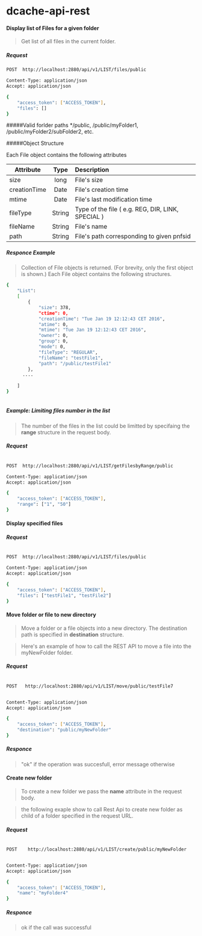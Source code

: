 # dcache-api-rest
#### Display list of Files for a given folder

>Get list of all files in the current folder.

##### Request
```sh
POST  http://localhost:2880/api/v1/LIST/files/public

Content-Type: application/json
Accept: application/json

{
    "access_token": ["ACCESS_TOKEN"],
    "files": []
}

```
#####Valid forlder paths
*/public, /public/myFolder1, /public/myFolder2/subFolder2, etc.

#####Object Structure

Each File object contains the following attributes

| Attribute   |      Type      |  Description |
|----------|:-------------:|:------|
| size|  long | File's size |
| creationTime |    Date   |   File's creation time |
| mtime |Date |    File's last modification time |
| fileType | String |    Type of the file ( e.g. REG, DIR, LINK, SPECIAL ) |
| fileName | String |    File's name |
| path | String |  File's path corresponding to given pnfsid |

##### Responce Example

> Collection of File objects is returned. (For brevity, only the first object is shown.)
Each File object contains the following structures.

```sh
{
    "List":
    [
        {
            "size": 378,
            "ctime": 0,
            "creationTime": "Tue Jan 19 12:12:43 CET 2016",
            "atime": 0,
            "mtime": "Tue Jan 19 12:12:43 CET 2016",
            "owner": 0,
            "group": 0,
            "mode": 0,
            "fileType": "REGULAR",
            "fileName": "testFile1",
            "path": "/public/testFile1"
        },
      ....
       
    ]
}
        

```
##### Example: Limiting files number in the list

> The number of the files in the list could be limitted by specifaing the **range** structure in the request body.

##### Request

```sh

POST  http://localhost:2880/api/v1/LIST/getFilesbyRange/public

Content-Type: application/json
Accept: application/json

{
    "access_token": ["ACCESS_TOKEN"],
    "range": ["1", "50"]
}

```


#### Display specified files

##### Request

```sh

POST  http://localhost:2880/api/v1/LIST/files/public

Content-Type: application/json
Accept: application/json

{
    "access_token": ["ACCESS_TOKEN"],
    "files": ["testFile1", "testFile2"]
}

```
#### Move folder or file to new directory

> Move a folder or a file objects into a new directory.
The destination path is specified in **destination** structure. 

> Here's an example of how to call the REST API to move a file into the myNewFolder folder.

##### Request

```sh

POST   http://localhost:2880/api/v1/LIST/move/public/testFile7


Content-Type: application/json
Accept: application/json

{
    "access_token": ["ACCESS_TOKEN"],
    "destination": "public/myNewFolder" 
}

```

##### Responce

> "ok" if the operation was succesfull, error message otherwise

#### Create new folder
 
> To create a new folder we pass  the **name** attribute in the request body.


> the following exaple show to call Rest Api to create new folder as child of a folder specified in the request URL.

##### Request

```sh

POST    http://localhost:2880/api/v1/LIST/create/public/myNewFolder


Content-Type: application/json
Accept: application/json

{
    "access_token": ["ACCESS_TOKEN"],
    "name": "myFolder4" 
}

```
##### Responce
> ok if the call was successful

